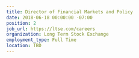 ```yaml
---
title: Director of Financial Markets and Policy
date: 2018-06-18 00:00:00 -07:00
position: 2
job_url: https://ltse.com/careers
organization: Long Term Stock Exchange
employment_type: Full Time
location: TBD
---
```


